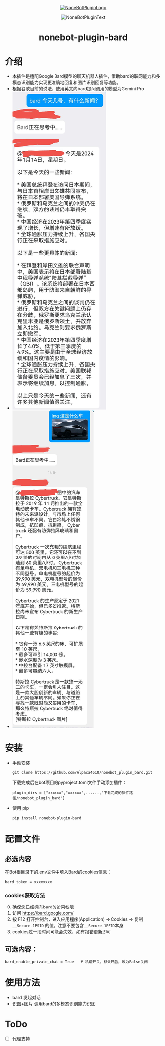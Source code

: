 <div align="center">
  <a href="https://v2.nonebot.dev/store"><img src="https://github.com/A-kirami/nonebot-plugin-template/blob/resources/nbp_logo.png" width="180" height="180" alt="NoneBotPluginLogo"></a>
  <br>
  <p><img src="https://github.com/A-kirami/nonebot-plugin-template/blob/resources/NoneBotPlugin.svg" width="240" alt="NoneBotPluginText"></p>
</div>

<div align="center">

# nonebot-plugin-bard
</div>

# 介绍
- 本插件是适配Google Bard模型的聊天机器人插件，借助bard的联网能力和多模态识别能力实现更准确地回复和图片识别回复等功能。
- 根据谷歌目前的说法，使用英文向bard提问调用的模型为Gemini Pro
- ![bard的联网能力](nonebot_plugin_bard/images/demo2.jpg)
- ![bard的多模态识别能力](nonebot_plugin_bard/images/demo1.jpg)
# 安装

* 手动安装
  ```
  git clone https://github.com/Alpaca4610/nonebot_plugin_bard.git
  ```

  下载完成后在bot项目的pyproject.toml文件手动添加插件：

  ```
  plugin_dirs = ["xxxxxx","xxxxxx",......,"下载完成的插件路径/nonebot_plugin_bard"]
  ```
* 使用 pip
  ```
  pip install nonebot-plugin-bard
  ```

# 配置文件

## 必选内容
在Bot根目录下的.env文件中填入Bard的cookies信息：
```
bard_token = xxxxxxxx
```
### cookies获取方法
0. 确保您已经拥有bard的访问权限
1. 访问 https://bard.google.com/
2. 按 F12 打开控制台，进入应用程序(Application) → Cookies → 复制 ```__Secure-1PSID``` 的值，注意不要包含```__Secure-1PSID```本身
3. cookies过一段时间可能会失效，如有报错更新即可

##  可选内容：
```
bard_enable_private_chat = True   # 私聊开关，默认开启，改为False关闭
```


# 使用方法
- bard 发起对话
- 识图+图片 调用bard的多模态识别能力识图

# ToDo
- [ ] 代理支持
